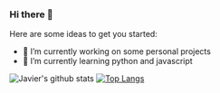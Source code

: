 ### Hi there 👋



Here are some ideas to get you started:

- 🔭 I’m currently working on some personal projects
- 🌱 I’m currently learning python and javascript

![Javier's github stats](https://github-readme-stats.vercel.app/api?username=JavierFernandezB&show_icons=true&theme=radical)
[![Top Langs](https://github-readme-stats.vercel.app/api/top-langs/?username=JavierFernandezB)](https://github.com/JavierFernandezB/github-readme-stats)
